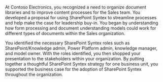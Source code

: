 At Contoso Electronics, you recognized a need to organize document libraries and to improve content processes for the Sales team. You developed a proposal for using SharePoint Syntex to streamline processes and help make the case for leadership buy-in. You began by understanding how form processing and document understanding models could work for different types of documents within the Sales organization.

You identified the necessary SharePoint Syntex roles such as SharePoint/Knowledge admin, Power Platform admin, knowledge manager, and model owner. With the roles identified, you then shopped your presentation to the stakeholders within your organization. By putting together a thoughtful SharePoint Syntex strategy for one business unit, you supported the business case for the adoption of SharePoint Syntex throughout the organization.

